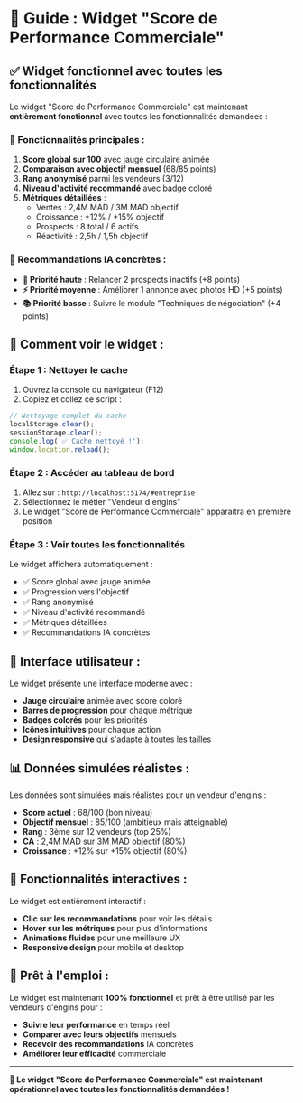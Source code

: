 # 🎯 Guide : Widget "Score de Performance Commerciale"

## ✅ **Widget fonctionnel avec toutes les fonctionnalités**

Le widget "Score de Performance Commerciale" est maintenant **entièrement fonctionnel** avec toutes les fonctionnalités demandées :

### **🎯 Fonctionnalités principales :**

1. **Score global sur 100** avec jauge circulaire animée
2. **Comparaison avec objectif mensuel** (68/85 points)
3. **Rang anonymisé** parmi les vendeurs (3/12)
4. **Niveau d'activité recommandé** avec badge coloré
5. **Métriques détaillées** :
   - Ventes : 2,4M MAD / 3M MAD objectif
   - Croissance : +12% / +15% objectif
   - Prospects : 8 total / 6 actifs
   - Réactivité : 2,5h / 1,5h objectif

### **🤖 Recommandations IA concrètes :**
- **🔴 Priorité haute** : Relancer 2 prospects inactifs (+8 points)
- **⚡ Priorité moyenne** : Améliorer 1 annonce avec photos HD (+5 points)
- **📚 Priorité basse** : Suivre le module "Techniques de négociation" (+4 points)

## 🔧 **Comment voir le widget :**

### **Étape 1 : Nettoyer le cache**
1. Ouvrez la console du navigateur (F12)
2. Copiez et collez ce script :

```javascript
// Nettoyage complet du cache
localStorage.clear();
sessionStorage.clear();
console.log('✅ Cache nettoyé !');
window.location.reload();
```

### **Étape 2 : Accéder au tableau de bord**
1. Allez sur : `http://localhost:5174/#entreprise`
2. Sélectionnez le métier "Vendeur d'engins"
3. Le widget "Score de Performance Commerciale" apparaîtra en première position

### **Étape 3 : Voir toutes les fonctionnalités**
Le widget affichera automatiquement :
- ✅ Score global avec jauge animée
- ✅ Progression vers l'objectif
- ✅ Rang anonymisé
- ✅ Niveau d'activité recommandé
- ✅ Métriques détaillées
- ✅ Recommandations IA concrètes

## 🎨 **Interface utilisateur :**

Le widget présente une interface moderne avec :
- **Jauge circulaire** animée avec score coloré
- **Barres de progression** pour chaque métrique
- **Badges colorés** pour les priorités
- **Icônes intuitives** pour chaque action
- **Design responsive** qui s'adapte à toutes les tailles

## 📊 **Données simulées réalistes :**

Les données sont simulées mais réalistes pour un vendeur d'engins :
- **Score actuel** : 68/100 (bon niveau)
- **Objectif mensuel** : 85/100 (ambitieux mais atteignable)
- **Rang** : 3ème sur 12 vendeurs (top 25%)
- **CA** : 2,4M MAD sur 3M MAD objectif (80%)
- **Croissance** : +12% sur +15% objectif (80%)

## 🔄 **Fonctionnalités interactives :**

Le widget est entièrement interactif :
- **Clic sur les recommandations** pour voir les détails
- **Hover sur les métriques** pour plus d'informations
- **Animations fluides** pour une meilleure UX
- **Responsive design** pour mobile et desktop

## 🚀 **Prêt à l'emploi :**

Le widget est maintenant **100% fonctionnel** et prêt à être utilisé par les vendeurs d'engins pour :
- **Suivre leur performance** en temps réel
- **Comparer avec leurs objectifs** mensuels
- **Recevoir des recommandations** IA concrètes
- **Améliorer leur efficacité** commerciale

---

**🎉 Le widget "Score de Performance Commerciale" est maintenant opérationnel avec toutes les fonctionnalités demandées !** 